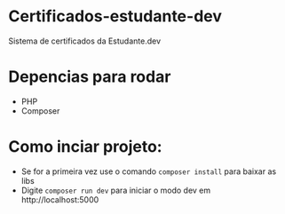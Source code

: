 # Certificados-estudante-dev
Sistema de certificados da Estudante.dev

# Depencias para rodar
- PHP
- Composer

# Como inciar projeto:
- Se for a primeira vez use o comando ```composer install``` para baixar as libs
- Digite ```composer run dev``` para iniciar o modo dev em http://localhost:5000

